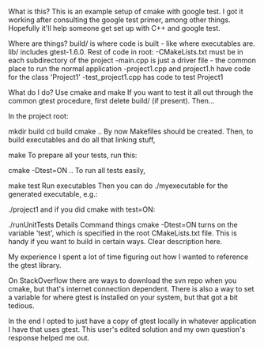 What is this?
This is an example setup of cmake with google test. I got it working after consulting the google test primer, among other things. Hopefully it'll help someone get set up with C++ and google test.

Where are things?
build/ is where code is built - like where executables are.
lib/ includes gtest-1.6.0.
Rest of code in root:
-CMakeLists.txt must be in each subdirectory of the project
-main.cpp is just a driver file - the common place to run the normal application
-project1.cpp and project1.h have code for the class 'Project1'
-test_project1.cpp has code to test Project1

What do I do?
Use cmake and make
If you want to test it all out through the common gtest procedure, first delete build/ (if present). Then...

In the project root:

mkdir build
cd build
cmake ..
By now Makefiles should be created. Then, to build executables and do all that linking stuff,

make
To prepare all your tests, run this:

cmake -Dtest=ON ..
To run all tests easily,

make test
Run executables
Then you can do ./myexecutable for the generated executable, e.g.:

./project1
and if you did cmake with test=ON:

./runUnitTests
Details
Command things
cmake -Dtest=ON turns on the variable 'test', which is specified in the root CMakeLists.txt file. This is handy if you want to build in certain ways. Clear description here.

My experience
I spent a lot of time figuring out how I wanted to reference the gtest library.

On StackOverflow there are ways to download the svn repo when you cmake, but that's internet connection dependent. There is also a way to set a variable for where gtest is installed on your system, but that got a bit tedious.

In the end I opted to just have a copy of gtest locally in whatever application I have that uses gtest.
This user's edited solution and my own question's response helped me out.